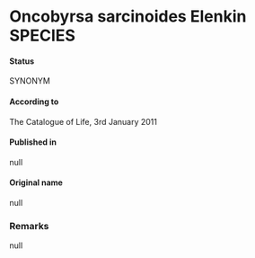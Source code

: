 # Oncobyrsa sarcinoides Elenkin SPECIES

#### Status
SYNONYM

#### According to
The Catalogue of Life, 3rd January 2011

#### Published in
null

#### Original name
null

### Remarks
null